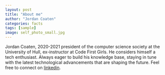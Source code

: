 ```yaml
---
layout: post
title: "About me"
author: "Jordan Coaten"
categories: facts
tags: [sample]
image: self_photo_small.jpg
---
```


Jordan Coaten, 2020-2021 president of the computer science society at the University of Hull, ex-instructor at Code First Girls. He considers himself a tech enthusiast. Always eager to build his knowledge base, staying in tune with the latest technological advancements that are shaping the future. Feel free to connect on [linkedin](https://www.linkedin.com/in/j-coaten-engineer/).

